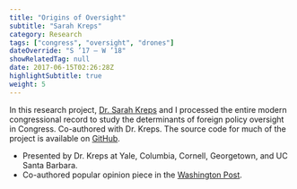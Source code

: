```yaml
---
title: "Origins of Oversight"
subtitle: "Sarah Kreps"
category: Research
tags: ["congress", "oversight", "drones"]
dateOverride: "S ’17 – W ’18"
showRelatedTag: null
date: 2017-06-15T02:26:28Z
highlightSubtitle: true
weight: 5
---
```


In this research project, [Dr. Sarah Kreps](https://en.wikipedia.org/wiki/Sarah_Kreps) and I processed the entire modern congressional record to study the determinants of foreign policy oversight in Congress. Co-authored with Dr. Kreps. The source code for much of the project is available on [GitHub](https://github.com/milesmcc/CongressionalDroneOversight).

- Presented by Dr. Kreps at Yale, Columbia, Cornell, Georgetown, and UC Santa Barbara.
- Co-authored popular opinion piece in the [Washington Post](https://www.washingtonpost.com/news/monkey-cage/wp/2017/08/24/congress-keeps-quiet-on-u-s-drone-policy-and-thats-a-big-problem/).
